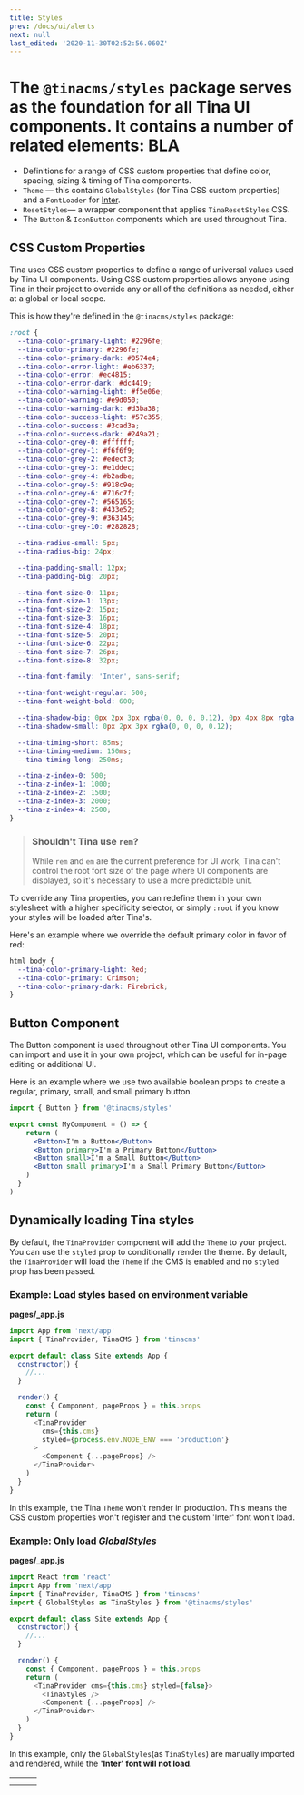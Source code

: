 ```yaml
---
title: Styles
prev: /docs/ui/alerts
next: null
last_edited: '2020-11-30T02:52:56.060Z'
---
```

# The `@tinacms/styles` package serves as the foundation for all Tina UI components. It contains a number of related elements: BLA

* Definitions for a range of CSS custom properties that define color, spacing, sizing & timing of Tina components.
* `Theme` — this contains `GlobalStyles` (for Tina CSS custom properties) and a `FontLoader` for [Inter](https://rsms.me/inter/).
* `ResetStyles`— a wrapper component that applies `TinaResetStyles` CSS.
* The `Button` & `IconButton` components which are used throughout Tina.

## CSS Custom Properties

Tina uses CSS custom properties to define a range of universal values used by Tina UI components. Using CSS custom properties allows anyone using Tina in their project to override any or all of the definitions as needed, either at a global or local scope.

This is how they're defined in the `@tinacms/styles` package:

```css
:root {
  --tina-color-primary-light: #2296fe;
  --tina-color-primary: #2296fe;
  --tina-color-primary-dark: #0574e4;
  --tina-color-error-light: #eb6337;
  --tina-color-error: #ec4815;
  --tina-color-error-dark: #dc4419;
  --tina-color-warning-light: #f5e06e;
  --tina-color-warning: #e9d050;
  --tina-color-warning-dark: #d3ba38;
  --tina-color-success-light: #57c355;
  --tina-color-success: #3cad3a;
  --tina-color-success-dark: #249a21;
  --tina-color-grey-0: #ffffff;
  --tina-color-grey-1: #f6f6f9;
  --tina-color-grey-2: #edecf3;
  --tina-color-grey-3: #e1ddec;
  --tina-color-grey-4: #b2adbe;
  --tina-color-grey-5: #918c9e;
  --tina-color-grey-6: #716c7f;
  --tina-color-grey-7: #565165;
  --tina-color-grey-8: #433e52;
  --tina-color-grey-9: #363145;
  --tina-color-grey-10: #282828;

  --tina-radius-small: 5px;
  --tina-radius-big: 24px;

  --tina-padding-small: 12px;
  --tina-padding-big: 20px;

  --tina-font-size-0: 11px;
  --tina-font-size-1: 13px;
  --tina-font-size-2: 15px;
  --tina-font-size-3: 16px;
  --tina-font-size-4: 18px;
  --tina-font-size-5: 20px;
  --tina-font-size-6: 22px;
  --tina-font-size-7: 26px;
  --tina-font-size-8: 32px;

  --tina-font-family: 'Inter', sans-serif;

  --tina-font-weight-regular: 500;
  --tina-font-weight-bold: 600;

  --tina-shadow-big: 0px 2px 3px rgba(0, 0, 0, 0.12), 0px 4px 8px rgba(48, 48, 48, 0.1);
  --tina-shadow-small: 0px 2px 3px rgba(0, 0, 0, 0.12);

  --tina-timing-short: 85ms;
  --tina-timing-medium: 150ms;
  --tina-timing-long: 250ms;

  --tina-z-index-0: 500;
  --tina-z-index-1: 1000;
  --tina-z-index-2: 1500;
  --tina-z-index-3: 2000;
  --tina-z-index-4: 2500;
}
```

> ### Shouldn't Tina use `rem`?
>
> While `rem` and `em` are the current preference for UI work, Tina can't control the root font size of the page where UI components are displayed, so it's necessary to use a more predictable unit.

To override any Tina properties, you can redefine them in your own stylesheet with a higher specificity selector, or simply `:root` if you know your styles will be loaded after Tina's.

Here's an example where we override the default primary color in favor of red:

```css
html body {
  --tina-color-primary-light: Red;
  --tina-color-primary: Crimson;
  --tina-color-primary-dark: Firebrick;
}
```

## Button Component

The Button component is used throughout other Tina UI components. You can import and use it in your own project, which can be useful for in-page editing or additional UI.

Here is an example where we use two available boolean props to create a regular, primary, small, and small primary button.

```jsx
import { Button } from '@tinacms/styles'

export const MyComponent = () => {
    return (
      <Button>I'm a Button</Button>
      <Button primary>I'm a Primary Button</Button>
      <Button small>I'm a Small Button</Button>
      <Button small primary>I'm a Small Primary Button</Button>
    )
  }
)
```

## Dynamically loading Tina styles

By default, the `TinaProvider` component will add the `Theme` to your project. You can use the `styled` prop to conditionally render the theme. By default, the `TinaProvider` will load the `Theme` if the CMS is enabled and no `styled` prop has been passed.

### Example: Load styles based on environment variable

**pages/_app.js**

```js
import App from 'next/app'
import { TinaProvider, TinaCMS } from 'tinacms'

export default class Site extends App {
  constructor() {
    //...
  }

  render() {
    const { Component, pageProps } = this.props
    return (
      <TinaProvider
        cms={this.cms}
        styled={process.env.NODE_ENV === 'production'}
      >
        <Component {...pageProps} />
      </TinaProvider>
    )
  }
}
```

In this example, the Tina `Theme` won't render in production. This means the CSS custom properties won't register and the custom 'Inter' font won't load.

### Example: Only load _GlobalStyles_

**pages/_app.js**

```js
import React from 'react'
import App from 'next/app'
import { TinaProvider, TinaCMS } from 'tinacms'
import { GlobalStyles as TinaStyles } from '@tinacms/styles'

export default class Site extends App {
  constructor() {
    //...
  }

  render() {
    const { Component, pageProps } = this.props
    return (
      <TinaProvider cms={this.cms} styled={false}>
        <TinaStyles />
        <Component {...pageProps} />
      </TinaProvider>
    )
  }
}
```

In this example, only the `GlobalStyles`(as `TinaStyles`) are manually imported and rendered, while the **'Inter' font will not load**.

|  |  |  |
| --- | --- | --- |
|  |  |  |
|  |  |  |
